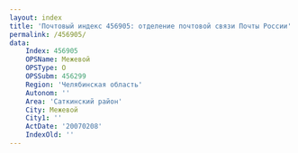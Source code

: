 ```yaml
---
layout: index
title: 'Почтовый индекс 456905: отделение почтовой связи Почты России'
permalink: /456905/
data:
    Index: 456905
    OPSName: Межевой
    OPSType: О
    OPSSubm: 456299
    Region: 'Челябинская область'
    Autonom: ''
    Area: 'Саткинский район'
    City: Межевой
    City1: ''
    ActDate: '20070208'
    IndexOld: ''
---
```

